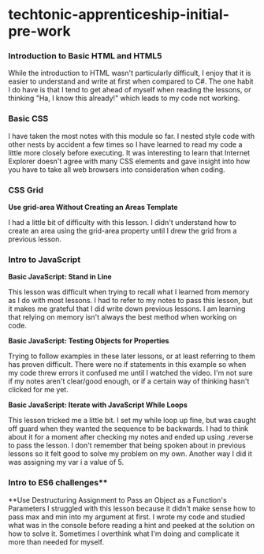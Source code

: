 # techtonic-apprenticeship-initial-pre-work

### Introduction to Basic HTML and HTML5

While the introduction to HTML wasn't particularly difficult, I enjoy that it is easier to understand and write at first when compared to C#. The one habit I do have is that I tend to get ahead of myself when reading the lessons, or thinking "Ha, I know this already!" which leads to my code not working. 

### Basic CSS

I have taken the most notes with this module so far. I nested style code with other nests by accident a few times so I have learned to read my code a little more closely before executing. It was interesting to learn that Internet Explorer doesn't agree with many CSS elements and gave insight into how you have to take all web browsers into consideration when coding.

### CSS Grid
**Use grid-area Without Creating an Areas Template**

I had a little bit of difficulty with this lesson. I didn't understand how to create an area using the grid-area property until I drew the grid from a previous lesson.

### Intro to JavaScript
**Basic JavaScript: Stand in Line**

This lesson was difficult when trying to recall what I learned from memory as I do with most lessons. I had to refer to my notes to pass this lesson, but it makes me grateful that I did write down previous lessons. I am learning that relying on memory isn't always the best method when working on code.

**Basic JavaScript: Testing Objects for Properties**

Trying to follow examples in these later lessons, or at least referring to them has proven difficult. There were no if statements in this example so when my code threw errors it confused me until I watched the video. I'm not sure if my notes aren't clear/good enough, or if a certain way of thinking hasn't clicked for me yet. 


**Basic JavaScript: Iterate with JavaScript While Loops**

This lesson tricked me a little bit. I set my while loop up fine, but was caught off guard when they wanted the sequence to be backwards. I had to think about it for a moment after checking my notes and ended up using .reverse to pass the lesson. I don't remember that being spoken about in previous lessons so it felt good to solve my problem on my own. Another way I did it was assigning my var i a value of 5.

### Intro to ES6 challenges**

**Use Destructuring Assignment to Pass an Object as a Function's Parameters
I struggled with this lesson because it didn't make sense how to pass max and min into my argument at first. I wrote my code and studied what was in the console before reading a hint and peeked at the solution on how to solve it. Sometimes I overthink what I'm doing and complicate it more than needed for myself. 